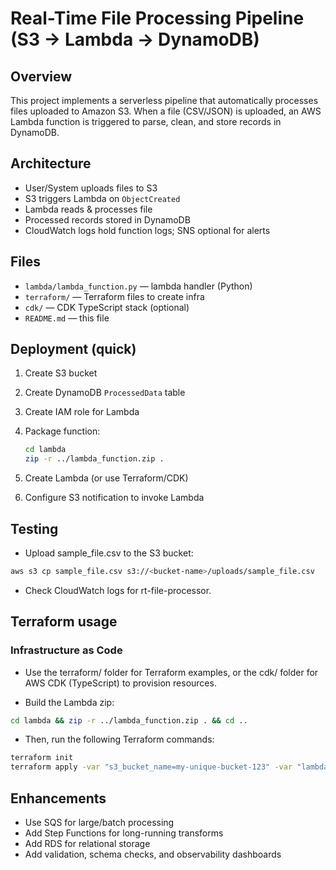 # Real-Time File Processing Pipeline (S3 → Lambda → DynamoDB)

## Overview

This project implements a serverless pipeline that automatically processes files uploaded to Amazon S3. When a file (CSV/JSON) is uploaded, an AWS Lambda function is triggered to parse, clean, and store records in DynamoDB.

## Architecture

- User/System uploads files to S3
- S3 triggers Lambda on `ObjectCreated`
- Lambda reads & processes file
- Processed records stored in DynamoDB
- CloudWatch logs hold function logs; SNS optional for alerts

## Files

- `lambda/lambda_function.py` — lambda handler (Python)
- `terraform/` — Terraform files to create infra
- `cdk/` — CDK TypeScript stack (optional)
- `README.md` — this file

## Deployment (quick)

1. Create S3 bucket
2. Create DynamoDB `ProcessedData` table
3. Create IAM role for Lambda
4. Package function:

   ```bash
   cd lambda
   zip -r ../lambda_function.zip .
5. Create Lambda (or use Terraform/CDK)

6. Configure S3 notification to invoke Lambda

## Testing
- Upload sample_file.csv to the S3 bucket:

```bash
aws s3 cp sample_file.csv s3://<bucket-name>/uploads/sample_file.csv
```
- Check CloudWatch logs for rt-file-processor.

## Terraform usage
### Infrastructure as Code

- Use the terraform/ folder for Terraform examples, or the cdk/ folder for AWS CDK (TypeScript) to provision resources.

- Build the Lambda zip:

```bash
cd lambda && zip -r ../lambda_function.zip . && cd ..
```

- Then, run the following Terraform commands:

```bash
terraform init
terraform apply -var "s3_bucket_name=my-unique-bucket-123" -var "lambda_zip_path=./lambda_function.zip"
```

## Enhancements
- Use SQS for large/batch processing
- Add Step Functions for long-running transforms
- Add RDS for relational storage
- Add validation, schema checks, and observability dashboards





